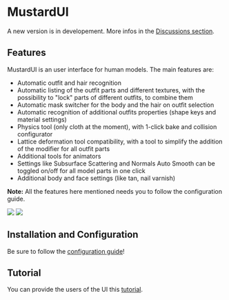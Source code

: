 # MustardUI

A new version is in developement. More infos in the [Discussions section](https://github.com/Mustard2/MustardUI/discussions/5).

## Features

MustardUI is an user interface for human models. The main features are:

* Automatic outfit and hair recognition
* Automatic listing of the outfit parts and different textures, with the possibility to "lock" parts of different outfits, to combine them
* Automatic mask switcher for the body and the hair on outfit selection
* Automatic recognition of additional outfits properties (shape keys and material settings)
* Physics tool (only cloth at the moment), with 1-click bake and collision configurator
* Lattice deformation tool compatibility, with a tool to simplify the addition of the modifier for all outfit parts
* Additional tools for animators
* Settings like Subsurface Scattering and Normals Auto Smooth can be toggled on/off for all model parts in one click
* Additional body and face settings (like tan, nail varnish)

**Note:** All the features here mentioned needs you to follow the configuration guide.

![](https://i.ibb.co/4WhZDcH/1.png)
![](https://i.ibb.co/BtYPDpR/5.png)

## Installation and Configuration

Be sure to follow the [configuration guide](https://github.com/Mustard2/MustardUI/wiki/Installation-and-Configuration)!


## Tutorial

You can provide the users of the UI this [tutorial](https://github.com/Mustard2/MustardUI/wiki/Tutorial).

